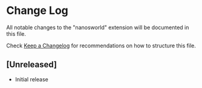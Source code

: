 # Change Log

All notable changes to the "nanosworld" extension will be documented in this file.

Check [Keep a Changelog](http://keepachangelog.com/) for recommendations on how to structure this file.

## [Unreleased]

- Initial release